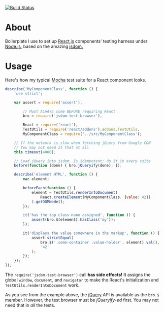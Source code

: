 [![Build Status](https://travis-ci.org/ikr/jsdom-test-browser.svg?branch=master)](https://travis-ci.org/ikr/jsdom-test-browser)

# About

Boilerplate I use to set up [React.js](http://facebook.github.io/react/) components' testing harness
under [Node.js](http://nodejs.org/), based on the amazing [jsdom.](https://github.com/tmpvar/jsdom)

# Usage

Here's how my typical [Mocha](http://mochajs.org/) test suite for a React component looks.

```javascript
describe('MyComponentClass', function () {
    'use strict';

    var assert = require('assert'),

        // Must ALWAYS come BEFORE requiring React
        bro = require('jsdom-test-browser'),

        React = require('react'),
        TestUtils = require('react/addons').addons.TestUtils,
        MyComponentClass = require('../src/MyComponentClass');

    // If the network is slow when fetching jQuery from Google CDN
    // You may not need it that at all
    this.timeout(4000);

    // Load jQuery into jsdom. Is idempotent; do it in every suite
    before(function (done) { bro.jQueryify(done); });

    describe('element HTML', function () {
        var element;

        beforeEach(function () {
            element = TestUtils.renderIntoDocument(
                React.createElement(MyComponentClass, {value: 42})
            ).getDOMNode();
        });

        it('has the top class name assigned', function () {
            assert(bro.$(element).hasClass('my'));
        });

        it('displays the value somewhere in the markup', function () {
            assert.strictEqual(
                bro.$('.some-container .value-holder', element).val(),
                '42'
            );
        });
    });
});
```

The `require('jsdom-test-browser')` call **has side effects!** It assigns the global `window`,
`document`, and `navigator` to make the React's initialization and `TestUtils.renderIntoDocument`
work.

As you see from the example above, the [jQuery](http://jquery.com/) API is available as the `bro.$`
member. However, the test browser must be _jQueryify-ed_ first. You may not need that in _all_ the
tests.
